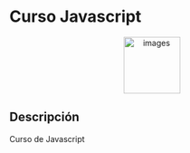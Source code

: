 # Curso Javascript

<p align="center">
  <img src="https://github.com/user-attachments/assets/f890fa22-0e16-444e-b5e1-5f1ac1398c71" alt="images" width="100">
</p>

## Descripción

Curso de Javascript
